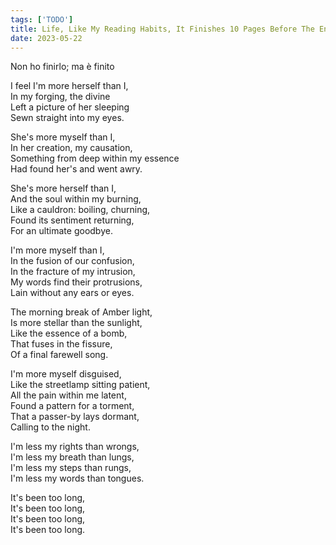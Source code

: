 ```yaml
---
tags: ['TODO']
title: Life, Like My Reading Habits, It Finishes 10 Pages Before The End
date: 2023-05-22
---
```


Non ho finirlo; ma è finito

I feel I'm more herself than I,  
In my forging, the divine  
Left a picture of her sleeping  
Sewn straight into my eyes.

She's more myself than I,  
In her creation, my causation,  
Something from deep within my essence  
Had found her's and went awry.

She's more herself than I,  
And the soul within my burning,  
Like a cauldron: boiling, churning,  
Found its sentiment returning,  
For an ultimate goodbye.

I'm more myself than I,  
In the fusion of our confusion,  
In the fracture of my intrusion,  
My words find their protrusions,  
Lain without any ears or eyes.

The morning break of Amber light,  
Is more stellar than the sunlight,  
Like the essence of a bomb,  
That fuses in the fissure,  
Of a final farewell song.

I'm more myself disguised,  
Like the streetlamp sitting patient,  
All the pain within me latent,  
Found a pattern for a torment,  
That a passer-by lays dormant,  
Calling to the night.

I'm less my rights than wrongs,  
I'm less my breath than lungs,  
I'm less my steps than rungs,  
I'm less my words than tongues.

It's been too long,  
It's been too long,  
It's been too long,  
It's been too long.
